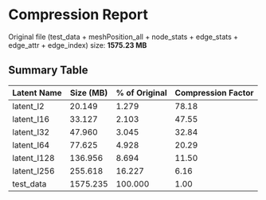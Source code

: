 # Compression Report

Original file (test_data + meshPosition_all + node_stats + edge_stats + edge_attr + edge_index) size: **1575.23 MB**

## Summary Table

| Latent Name   | Size (MB)     | % of Original | Compression Factor |
|---------------|---------------|----------------|---------------------|
| latent_l2     | 20.149        | 1.279          | 78.18               |
| latent_l16    | 33.127        | 2.103          | 47.55               |
| latent_l32    | 47.960        | 3.045          | 32.84               |
| latent_l64    | 77.625        | 4.928          | 20.29               |
| latent_l128   | 136.956       | 8.694          | 11.50               |
| latent_l256   | 255.618       | 16.227         | 6.16                |
| test_data     | 1575.235      | 100.000        | 1.00                |